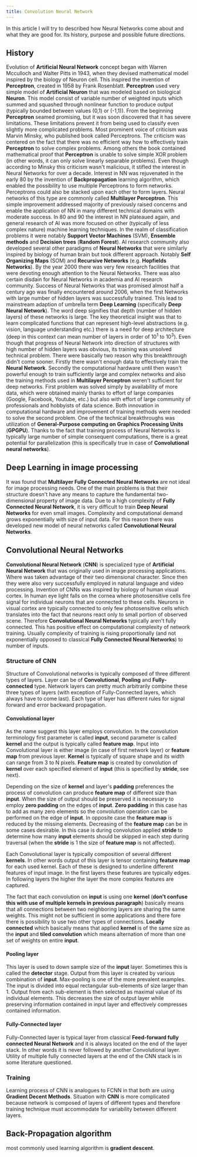 ```yaml
---
title: Convolution Neural Network
---
```

In this article I will try to described how Neural Networks come about and what they are good for. Its history, purpose and possible future directions.

## History

Evolution of **Artificial Neural Network** concept began with Warren Mcculloch and Walter Pitts in 1943, when they devised mathematical model inspired by the biology of Neuron cell. This inspired the invention of **Perceptron**, created in 1958 by Frank Rosenblatt. **Perceptron** used very simple model of **Artificial Neuron** that was modeled based on biological **Neuron**. This model consist of variable number of weighted inputs which summed and squashed through nonlinear function to produce output (typically bounded between values (0,1) or (-1,1)). From the beginning **Perceptron** seamed promising, but it was soon discovered that it has severe limitations. These limitations prevent it from being used to classify even slightly more complicated problems. Most prominent voice of criticism was Marvin Minsky, who published book called Perceptrons. The criticism was centered on the fact that there was no efficient way how to effectively train **Perceptron** to solve complex problems. Among others the book contained mathematical proof that **Perceptron** is unable to solve simple XOR problem (in other words, it can only solve linearly separable problems). Even though according to Minsky this criticism wasn't malicious, it stifled the interest in Neural Networks for over a decade. Interest in NN was rejuvenated in the early 80 by the invention of **Backpropagation** learning algorithm, which enabled the possibility to use multiple Perceptrons to form networks. Perceptrons could also be stacked upon each other to form layers. Neural networks of this type are commonly called **Multilayer Perceptron**. This simple improvement addressed majority of previously raised concerns and enable the application of NN in many different technical domains with moderate success. In 80 and 90 the interest in NN plateaued again, and general research of AI was more focused on other (typically of less complex nature) machine learning techniques. In the realm of classification problems it were notably **Support Vector Machines** (SVM), **Ensemble methods** and **Decision trees** (**Random Forest**). AI research community also developed several other paradigms of **Neural Networks** that were similarly inspired by biology of human brain but took different approach. Notably **Self Organizing Maps** (SOM) and **Recursive Networks** (e.g. **Hopfields Networks**). By the year 2000 there was very few research facilities that were devoting enough attention to the Neural Networks. There was also certain disdain for Neural Networks in academia and AI research community. Success of Neural Networks that was promised almost half a century ago was finally encountered around 2006, when the first Networks with large number of hidden layers was successfully trained. This lead to mainstream adaption of umbrella term **Deep Learning** (specifically **Deep Neural Network**). The word deep signifies that depth (number of hidden layers) of these networks is large. The key theoretical insight was that to learn complicated functions that can represent high-level abstractions (e.g. vision, language understanding etc.) there is a need for deep architecture (deep in this context can mean number of layers in order of 10<sup>1</sup> to 10<sup>3</sup>). Even though that progress of Neural Network into direction of structures with high number of hidden layers was obvious, its training was unsolved technical problem. There were basically two reason why this breakthrough didn't come sooner. Firstly there wasn't enough data to effectively train the **Neural Network**. Secondly the computational hardware until then wasn't powerful enough to train sufficiently large and complex networks and also the training methods used in **Multilayer Perceptron** weren't sufficient for deep networks. First problem was solved simply by availability of more data, which were obtained mainly thanks to effort of large companies (Google, Facebook, Youtube, etc.) but also with effort of large community of professionals and hobbyists of data science. Both innovation in computational hardware and improvement of training methods were needed to solve the second problem. One of the technical breakthroughs was utilization of **General-Purpose computing on Graphics Processing Units** (**GPGPU**). Thanks to the fact that training process of Neural Networks is typically large number of simple consequent computations, there is a great potential for parallelization (this is specifically true in case of **Convolutional neural networks**).

## Deep Learning in image processing

It was found that **Multilayer Fully Connected Neural Networks** are not ideal for image processing needs. One of the main problems is that their structure doesn't have any means to capture the fundamental two-dimensional property of image data. Due to a high complexity of **Fully Connected Neural Network**, it is very difficult to train **Deep Neural Networks** for even small images. Complexity and computational demand grows exponentially with size of input data. For this reason there was developed new model of neural networks called **Convolutional Neural Networks**.

## Convolutional Neural Networks

**Convolutional Neural Network** (**CNN**) is specialized type of **Artificial Neural Network** that was originally used in image processing applications. Where was taken advantage of their two dimensional character. Since then they were also very successfully employed in natural language and video processing. Invention of CNNs was inspired by biology of human visual cortex. In human eye light falls on the cornea where photosensitive cells fire signal for individual neurons that are connected to these cells. Neurons in visual cortex are typically connected to only few photosensitive cells which translates into the fact that neurons react only to small portion of observed scene. Therefore **Convolutional Neural Networks** typically aren't fully connected. This has positive effect on computational complexity of network training. Usually complexity of training is rising proportionally (and not exponentially opposed to classical **Fully Connected Neural Networks**) to number of inputs.

### Structure of **CNN**

Structure of Convolutional networks is typically composed of three different types of layers. Layer can be of **Convolutional**, **Pooling** and **Fully-connected** type. Network layers can pretty much arbitrarily combine these three types of layers (with exception of Fully-Connected layers, which always have to come last). Each type of layer has different rules for signal forward and error backward propagation.

#### Convolutional layer

As the name suggest this layer employs convolution. In the convolution terminology first parameter is called **input**, second parameter is called **kernel** and the output is typically called **feature map**. Input into Convolutional layer is either image (in case of first network layer) or **feature map** from previous layer. **Kernel** is typically of square shape and its width can range from 3 to N pixels. **Feature map** is created by convolution of **kernel** over each specified element of **input** (this is specified by **stride**, see next).

Depending on the size of **kernel** and layer's **padding** preferences the process of convolution can produce **feature map** of different size than **input**. When the size of output should be preserved it is necessary to employ **zero padding** on the edges of **input**. **Zero padding** in this case has to add as many zero elements so the convolution operation can be performed on the edge of **input**. In opposite case the **feature map** is reduced by the missing elements. Decreasing of the **feature map** can be in some cases desirable. In this case is during convolution applied **stride** to determine how many **input** elements should be skipped in each step during traversal (when the **stride** is 1 the size of **feature map** is not affected).

Each Convolutional layer is typically composition of several different **kernels**. In other words output of this layer is tensor containing **feature map** for each used kernel. Each of these is designed to underline different features of input image. In the first layers these features are typically edges. In following layers the higher the layer the more complex features are captured.

The fact that each convolution on **input** is using one **kernel** (**don't confuse this with use of multiple **kernels** in previous paragraph**) basically means that all connections between two neighboring layers are sharing the same weights. This might not be sufficient in some applications and there fore there is possibility to use two other types of connections. **Locally connected** which basically means that applied **kernel** is of the same size as the **input** and **tiled convolution** which means alternation of more than one set of weights on entire **input**.

#### Pooling layer

This layer is used to down sample size of the **input** layer. Sometimes this is called the **detector** stage. Output from this layer is created by various combination of **input**. Max-pooling is one of the more prevalent examples. The input is divided into equal rectangular sub-elements of size larger than 1. Output from each sub-element is then selected as maximal value of its individual elements. This decreases the size of output layer while preserving information contained in input layer and effectively compresses contained information.

#### Fully-Connected layer

Fully-Connected layer is typical layer from classical **Feed-forward fully connected Neural Network** and it is always located on the end of the layer stack. In other words it is never followed by another Convolutional layer. Utility of multiple fully connected layers at the end of the CNN stack is in some literature questioned.

### Training

Learning process of CNN is analogues to FCNN in that both are using **Gradient Decent Methods**. Situation with **CNN** is more complicated because network is composed of layers of different types and therefore training technique must accommodate for variability between different layers.

## Back-Propagation algorithm

most commonly used learning algorithm is **gradient descent**.
